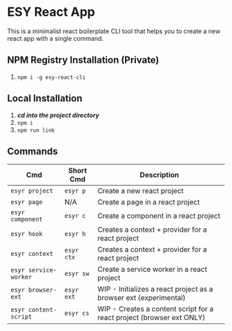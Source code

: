 # ESY React App
This is a minimalist react boilerplate CLI tool that helps you to create a new react app with a single command.

## NPM Registry Installation (Private)
1. `npm i -g esy-react-cli`

## Local Installation
1. ___cd into the project directory___
2. `npm i`
3. `npm run link`

## Commands
| Cmd | Short Cmd | Description |
| --- | --- | --- |
| `esyr project` | `esyr p` | Create a new react project |
| `esyr page` | N/A | Create a page in a react project |
| `esyr component` | `esyr c` | Create a component in a react project |
| `esyr hook` | `esyr h` | Creates a context + provider for a react project |
| `esyr context` | `esyr ctx` | Creates a context + provider for a react project |
| `esyr service-worker` | `esyr sw` | Create a service worker in a react project |
| `esyr browser-ext` | `esyr ext` | WIP - Initializes a react project as a browser ext (experimental) |
| `esyr content-script` | `esyr cs` | WIP - Creates a content script for a react project (browser ext ONLY) |
